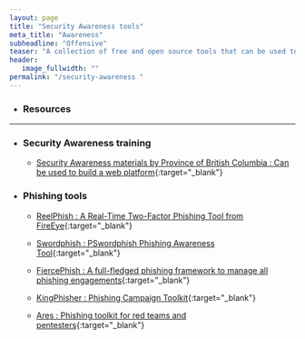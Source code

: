 ```yaml
---
layout: page
title: "Security Awareness tools"
meta_title: "Awareness"
subheadline: "Offensive"
teaser: "A collection of free and open source tools that can be used to increase<b>Awareness</b> in an enterprise "
header:
   image_fullwidth: ""
permalink: "/security-awareness "
---
```


* ### Resources 

***

* ### Security Awareness training

  * [Security Awareness materials by Province of British Columbia : Can be used to build a web platform](https://github.com/bcgov/SecurityAwareness){:target="_blank"} 
  
* ### Phishing tools

  * [ReelPhish : A Real-Time Two-Factor Phishing Tool from FireEye](https://github.com/fireeye/ReelPhish){:target="_blank"}

  * [Swordphish : PSwordphish Phishing Awareness Tool](https://github.com/certsocietegenerale/swordphish-awareness){:target="_blank"}

  * [FiercePhish : A full-fledged phishing framework to manage all phishing engagements](https://github.com/Raikia/FiercePhish){:target="_blank"}
  
  * [KingPhisher : Phishing Campaign Toolkit](https://github.com/securestate/king-phisher){:target="_blank"}  

  * [Ares : Phishing toolkit for red teams and pentesters](https://github.com/dutchcoders/ares){:target="_blank"}